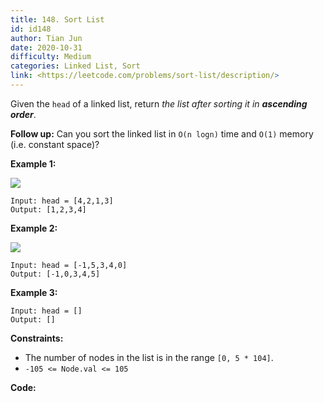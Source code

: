 ```yaml
---
title: 148. Sort List
id: id148
author: Tian Jun
date: 2020-10-31
difficulty: Medium
categories: Linked List, Sort
link: <https://leetcode.com/problems/sort-list/description/>
---
```


Given the `head` of a linked list, return _the list after sorting it in
**ascending order**_.

**Follow up:** Can you sort the linked list in `O(n logn)` time and `O(1)`
memory (i.e. constant space)?



**Example 1:**

![](https://assets.leetcode.com/uploads/2020/09/14/sort_list_1.jpg)
            
	Input: head = [4,2,1,3]    
	Output: [1,2,3,4]    

**Example 2:**

![](https://assets.leetcode.com/uploads/2020/09/14/sort_list_2.jpg)
            
	Input: head = [-1,5,3,4,0]    
	Output: [-1,0,3,4,5]    

**Example 3:**
            
	Input: head = []    
	Output: []    



**Constraints:**

  * The number of nodes in the list is in the range `[0, 5 * 104]`.
  * `-105 <= Node.val <= 105`


**Code:**
